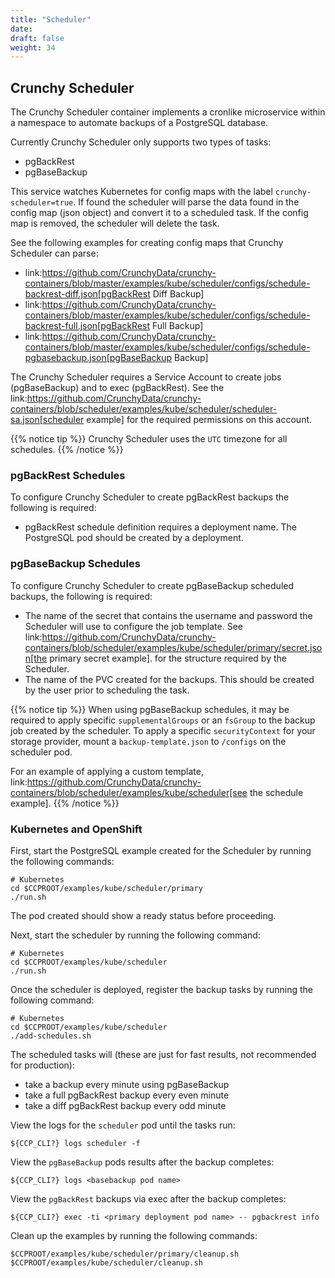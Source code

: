 ```yaml
---
title: "Scheduler"
date:
draft: false
weight: 34
---
```


## Crunchy Scheduler

The Crunchy Scheduler container implements a cronlike microservice within a namespace
to automate backups of a PostgreSQL database.

Currently Crunchy Scheduler only supports two types of tasks:

* pgBackRest
* pgBaseBackup

This service watches Kubernetes for config maps with the label `crunchy-scheduler=true`.
If found the scheduler will parse the data found in the config map (json object) and
convert it to a scheduled task.  If the config map is removed, the scheduler will
delete the task.

See the following examples for creating config maps that Crunchy Scheduler can parse:

* link:https://github.com/CrunchyData/crunchy-containers/blob/master/examples/kube/scheduler/configs/schedule-backrest-diff.json[pgBackRest Diff Backup]
* link:https://github.com/CrunchyData/crunchy-containers/blob/master/examples/kube/scheduler/configs/schedule-backrest-full.json[pgBackRest Full Backup]
* link:https://github.com/CrunchyData/crunchy-containers/blob/master/examples/kube/scheduler/configs/schedule-pgbasebackup.json[pgBaseBackup Backup]

The Crunchy Scheduler requires a Service Account to create jobs (pgBaseBackup) and to
exec (pgBackRest).  See the link:https://github.com/CrunchyData/crunchy-containers/blob/scheduler/examples/kube/scheduler/scheduler-sa.json[scheduler example]
for the required permissions on this account.

{{% notice tip %}}
Crunchy Scheduler uses the `UTC` timezone for all schedules.
{{% /notice %}}

### pgBackRest Schedules

To configure Crunchy Scheduler to create pgBackRest backups the following is required:

* pgBackRest schedule definition requires a deployment name.  The PostgreSQL pod should be created by a deployment.

### pgBaseBackup Schedules

To configure Crunchy Scheduler to create pgBaseBackup scheduled backups, the following is required:

* The name of the secret that contains the username and password the Scheduler will use to
  configure the job template.  See link:https://github.com/CrunchyData/crunchy-containers/blob/scheduler/examples/kube/scheduler/primary/secret.json[the primary secret example].
  for the structure required by the Scheduler.
* The name of the PVC created for the backups.  This should be created by the user prior to scheduling the task.

{{% notice tip %}}
When using pgBaseBackup schedules, it may be required to apply specific `supplementalGroups` or an `fsGroup`
to the backup job created by the scheduler.  To apply a specific `securityContext` for your
storage provider, mount a `backup-template.json` to `/configs` on the scheduler pod.

For an example of applying a custom template, link:https://github.com/CrunchyData/crunchy-containers/blob/scheduler/examples/kube/scheduler[see the schedule example].
{{% /notice %}}

### Kubernetes and OpenShift

First, start the PostgreSQL example created for the Scheduler by running the following commands:

```
# Kubernetes
cd $CCPROOT/examples/kube/scheduler/primary
./run.sh
```

The pod created should show a ready status before proceeding.

Next, start the scheduler by running the following command:

```
# Kubernetes
cd $CCPROOT/examples/kube/scheduler
./run.sh
```

Once the scheduler is deployed, register the backup tasks by running the following command:

```
# Kubernetes
cd $CCPROOT/examples/kube/scheduler
./add-schedules.sh
```

The scheduled tasks will (these are just for fast results, not recommended for production):

* take a backup every minute using pgBaseBackup
* take a full pgBackRest backup every even minute
* take a diff pgBackRest backup every odd minute

View the logs for the `scheduler` pod until the tasks run:

```
${CCP_CLI?} logs scheduler -f
```

View the `pgBaseBackup` pods results after the backup completes:

```
${CCP_CLI?} logs <basebackup pod name>
```

View the `pgBackRest` backups via exec after the backup completes:

```
${CCP_CLI?} exec -ti <primary deployment pod name> -- pgbackrest info
```

Clean up the examples by running the following commands:

```
$CCPROOT/examples/kube/scheduler/primary/cleanup.sh
$CCPROOT/examples/kube/scheduler/cleanup.sh
```
